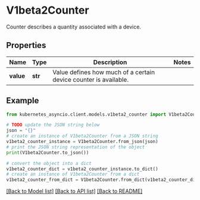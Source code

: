 # V1beta2Counter

Counter describes a quantity associated with a device.

## Properties

Name | Type | Description | Notes
------------ | ------------- | ------------- | -------------
**value** | **str** | Value defines how much of a certain device counter is available. | 

## Example

```python
from kubernetes_asyncio.client.models.v1beta2_counter import V1beta2Counter

# TODO update the JSON string below
json = "{}"
# create an instance of V1beta2Counter from a JSON string
v1beta2_counter_instance = V1beta2Counter.from_json(json)
# print the JSON string representation of the object
print(V1beta2Counter.to_json())

# convert the object into a dict
v1beta2_counter_dict = v1beta2_counter_instance.to_dict()
# create an instance of V1beta2Counter from a dict
v1beta2_counter_from_dict = V1beta2Counter.from_dict(v1beta2_counter_dict)
```
[[Back to Model list]](../README.md#documentation-for-models) [[Back to API list]](../README.md#documentation-for-api-endpoints) [[Back to README]](../README.md)


